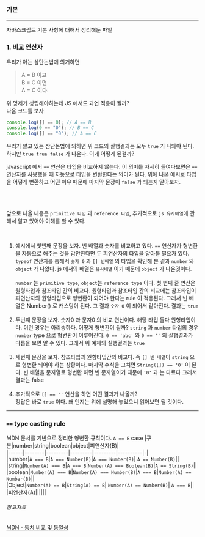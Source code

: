 ### 기본

---

자바스크립트 기본 사항에 대해서 정리해둔 파일

### 1. 비교 연산자

우리가 아는 삼단논법에 의거하면

> A = B 이고  
> B = C 이면  
> A = C 이다.

위 명제가 성립해야하는데 JS 에서도 과연 적용이 될까?  
다음 코드를 보자

```js
console.log([] == 0); // A == B
console.log(0 == "0"); // B == C
console.log([] == "0"); // A == C
```

우리가 알고 있는 삼단논법에 의하면 위 코드의 실행결과는 모두 `true` 가 나와야 된다. 하지만 `true true false` 가 나온다. 이게 어떻게 된걸까?

javascript 에서 `==` 연산은 타입을 비교하지 않는다. 이 의미를 자세히 들여다보면은 `==` 연산자를 사용했을 때 자동으로 타입을 변환한다는 의미가 된다. 위에 나온 예시로 타입을 어떻게 변환하고 어떤 이유 때문에 마지막 문장이 `false` 가 되는지 알아보자.

<br />
<br />

앞으로 나올 내용은 `primitive 타입` 과 `reference 타입`, 추가적으로 `js 유사배열`에 관해서 알고 있어야 이해를 할 수 있다.

<br />

1. 예시에서 첫번째 문장을 보자. 빈 배열과 숫자를 비교하고 있다. `==` 연산자가 형변환을 자동으로 해주는 것을 감안한다면 두 피연산자의 타입을 알아볼 필요가 있다. `typeof` 연산자를 통해서 `숫자 0` 과 `[] 빈배열` 의 타입을 확인해 본 결과 `number` 와 `object` 가 나왔다. js 에서의 배열은 `유사배열` 이기 때문에 `object` 가 나온것이다.  
    <br />
   `number` 는 `primitive type`, `object`는 `reference type` 이다. 첫 번째 줄 연산은 원형타입과 참조타입 간의 비교다. 원형타입과 참조타입 간의 비교에는 참조타입이 피연산자의 원형타입으로 형변환이 되어야 한다는 rule 이 적용된다. 그래서 빈 배열은 Number() 로 캐스팅이 된다. 그 결과 `숫자 0` 이 되어서 같아진다. 결과는 `true`
   <br />
   <br />
2. 두번째 문장을 보자. 숫자0 과 문자0 의 비교 연산이다. 해당 타입 둘다 원형타입이다. 이런 경우는 아리송하다. 어떻게 형변환이 될까? `string` 과 `number` 타입의 경우 `number` type 으로 형변환이 이루어진다. `0 == 'abc'` 와 `0 == ''` 의 실행결과가 다름을 보면 알 수 있다. 그래서 위 예제의 실행결과는 `true`
   <br />
   <br />
3. 세번째 문장을 보자. 참조타입과 원향타입간의 비교다. 즉 `[] 빈 배열`이 `string` 으로 형변환 되어야 하는 상황이다. 마지막 수식을 고치면 `String([]) == '0'` 이 된다. 빈 배열을 문자열로 형변환 하면 빈 문자열이기 때문에 `'0'` 과 는 다르다 그래서 결과는 false
   <br />
   <br />
4. 추가적으로 `[] == ''` 연산을 하면 어떤 결과가 나올까?  
   정답은 바로 `true` 이다. 왜 인지는 위에 설명해 놓았으니 읽어보면 될 것이다.

---

### `==` type casting rule

MDN 문서를 기반으로 정리한 형변환 규칙이다.
`A == B` case
|구분|number|string|boolean|object|피연산자(B)|  
|------|--------|---------|---------|---------|----------|-|  
|number|`A === B`|`A === Number(B)`|`A === Number(B)`| `A == Number(B)`||  
|string|`Number(A) === B`|`A === B`|`Number(A) === Boolean(B)`|`A == String(B)`||  
|boolean|`Number(A) === B`|`Number(A) === Number(B)`|`A === B`|`Number(A) == Number(B)`||  
|Object|`Number(A) == B`|`String(A) == B`| `Number(A) == Number(B)`| `A === B`||  
|피연산자(A)||||||

###### 참고자료

[MDN - 동치 비교 및 동일성](https://developer.mozilla.org/ko/docs/Web/JavaScript/Equality_comparisons_and_sameness)
